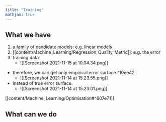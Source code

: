 ```yaml
---
title: "Training"
mathjax: true
---
```


## What we have
1. a family of candidate models: e.g. linear models
2. [[content/Machine_Learning/Regression_Quality_Metric]]: e.g. the error
3. training data:
	- ![[Screenshot 2021-11-15 at 10.04.34.png]]
- therefore, we can get only empirical error surface  ^10ee42
	- ![[Screenshot 2021-11-14 at 15.23.55.png]]
- instead of true error surface.
	- ![[Screenshot 2021-11-14 at 15.23.01.png]]

[[content/Machine_Learning/Optimisation#^607e71]]

## What can we do



